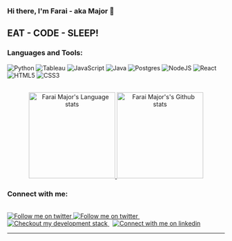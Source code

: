 ### Hi there, I'm Farai - aka Major 👋 

## EAT - CODE - SLEEP!

### Languages and Tools:

![Python](https://img.shields.io/badge/Python-14354C?style=for-the-badge&logo=python&logoColor=white)
![Tableau](https://img.shields.io/badge/Tableau-E97627?style=for-the-badge&logo=Tableau&logoColor=white)
![JavaScript](https://img.shields.io/badge/javascript-%23323330.svg?style=for-the-badge&logo=javascript&logoColor=%23F7DF1E)
![Java](https://img.shields.io/badge/Java-ED8B00?style=for-the-badge&logo=java&logoColor=white)
![Postgres](https://img.shields.io/badge/postgres-%23316192.svg?style=for-the-badge&logo=postgresql&logoColor=white)
![NodeJS](https://img.shields.io/badge/node.js-6DA55F?style=for-the-badge&logo=node.js&logoColor=white)
![React](https://img.shields.io/badge/react-%2320232a.svg?style=for-the-badge&logo=react&logoColor=%2361DAFB)
![HTML5](https://img.shields.io/badge/html5-%23E34F26.svg?style=for-the-badge&logo=html5&logoColor=white)
![CSS3](https://img.shields.io/badge/css3-%231572B6.svg?style=for-the-badge&logo=css3&logoColor=white)

<br />

<div align="center"> 
<a href="https://github.com/faraimajor/github-readme-stats#gh-light-mode-only">
<img height=200 src="https://github-readme-stats-sigma-five.vercel.app/api/top-langs/?username=faraimajor&layout=compact&langs_count=10&hide_border=true&include_orgs=true&theme=dark&bg_color=000000#gh-light-mode-only" alt="Farai Major's Language stats" />
</a>
<a href="https://github.com/faraimajor/github-readme-stats#gh-light-mode-only">
<img height=200 src="https://github-readme-stats-sigma-five.vercel.app/api?username=faraimajor&show_icons=true&count_private=true&line_height=28&hide_border=true&card_width=450&include_all_commits=true&include_orgs=true&exclude_repo=github-readme-stats&theme=dark&bg_color=000000#gh-light-mode-only" alt="Farai Major's's Github stats" />
</a>
</div>


### Connect with me:
<br/>
<!-- Social button 2 -->
<!-- Light Mode -->
<a href="https://twitter.com/intent/follow?screen_name=me#gh-light-mode-only">
<img src="https://img.shields.io/twitter/follow/me?style=for-the-badge&logo=twitter&labelColor=000&color=3572A5#gh-light-mode-only" alt="Follow me on twitter" >
</a>
<!-- Dark Mode -->
<a href="https://twitter.com/intent/follow?screen_name=twitter#gh-dark-mode-only">
<img src="https://img.shields.io/twitter/follow/me?style=for-the-badge&logo=twitter&labelColor=000&color=FFF#gh-dark-mode-only" alt="Follow me on twitter" >
</a>
&nbsp;
<!-- Social button 3 -->
<!-- Light Mode -->
<a href="https://faraimajor.com/">
<img src="https://img.shields.io/badge/tech-stack-0690fa.svg?style=for-the-badge&logo=stackshare&labelColor=000&color=3572A5#gh-light-mode-only" alt="Checkout my development stack" >
</a>
&nbsp;
<!-- Social button 4 -->
<!-- Light Mode -->
<a href="https://www.linkedin.com/in/faraimutukumira/">
<img src="https://img.shields.io/badge/LinkedIn-3572A5?style=for-the-badge&logo=linkedin&logoColor=white#gh-light-mode-only" alt="Connect with me on linkedin" >
</a>


</div>



<!-- [<img align="left" alt="FaraiMajor | Linkedin" width="22px" src="https://cdn.jsdelivr.net/npm/simple-icons@v3/icons/linkedin.svg" />][linkedin]
[<img align="left" alt="FaraiMajor's Instagram" width="22px" src="https://cdn.jsdelivr.net/npm/simple-icons@v3/icons/instagram.svg" />][instagram]
<br /> -->





---

<!-- LINKS -->
[linkedin]:https://www.linkedin.com/in/faraimutukumira/
[instagram]: https://www.instagram.com/faraimajor/
